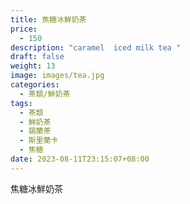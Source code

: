 ```yaml
---
title: 焦糖冰鮮奶茶
price:
  - 150
description: "caramel  iced milk tea "
draft: false
weight: 13
image: images/tea.jpg
categories:
  - 茶類/鮮奶茶
tags:
  - 茶類
  - 鮮奶茶
  - 錫蘭茶
  - 斯里蘭卡
  - 焦糖
date: 2023-08-11T23:15:07+08:00
---
```


 焦糖冰鮮奶茶
